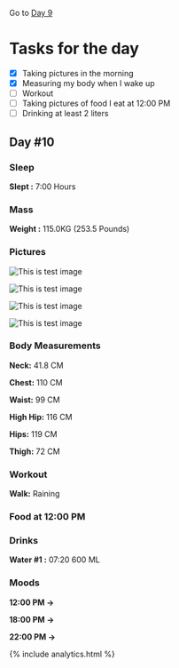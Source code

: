 Go to [Day 9](https://groot.ge/day9)

# Tasks for the day

- [x] Taking pictures in the morning
- [x] Measuring my body when I wake up
- [ ] Workout
- [ ] Taking pictures of food I eat at 12:00 PM
- [ ] Drinking at least 2 liters

## Day #10

### Sleep

**Slept :** 7:00 Hours

### Mass

**Weight :** 115.0KG (253.5 Pounds)

### Pictures

![This is test image](./assets/10/front.jpg)

![This is test image](./assets/10/left.jpg)

![This is test image](./assets/10/back.jpg)

![This is test image](./assets/10/right.jpg)

### Body Measurements

**Neck:** 41.8 CM

**Chest:** 110 CM

**Waist:** 99 CM

**High Hip:** 116 CM

**Hips:** 119 CM

**Thigh:** 72 CM

### Workout

**Walk:** Raining

### Food at 12:00 PM

<!-- ![This is test image](./assets/10/food.jpg)

**Average price in Georgia :** 40 GEL (12.5$) -->

### Drinks

**Water #1 :** 07:20 600 ML

### Moods

**12:00 PM ->**

**18:00 PM ->**

**22:00 PM ->**

{% include analytics.html %}
